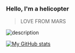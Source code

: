 ### Hello, I'm a helicopter
> LOVE FROM MARS

![description](https://img.shields.io/badge/SEX-female-pink)

[![My GitHub stats](https://github-readme-stats.vercel.app/api?username=sinkinrin)](https://github.com/anuraghazra/github-readme-stats)
